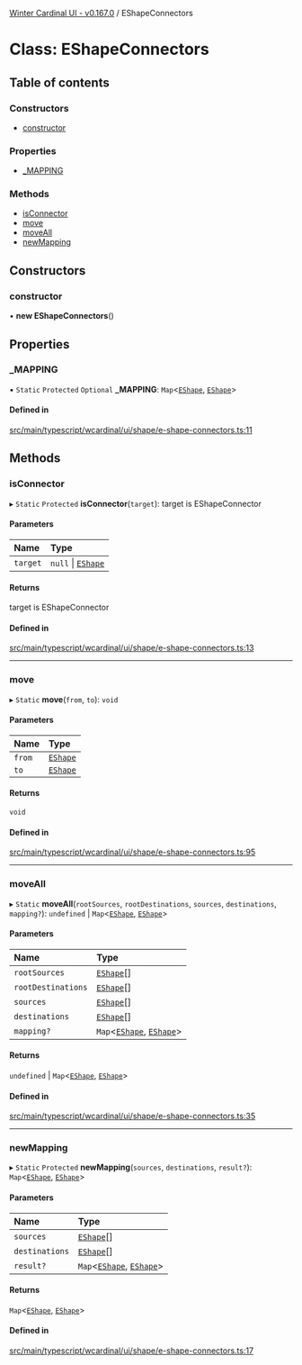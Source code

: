 [Winter Cardinal UI - v0.167.0](../index.md) / EShapeConnectors

# Class: EShapeConnectors

## Table of contents

### Constructors

- [constructor](EShapeConnectors.md#constructor)

### Properties

- [\_MAPPING](EShapeConnectors.md#_mapping)

### Methods

- [isConnector](EShapeConnectors.md#isconnector)
- [move](EShapeConnectors.md#move)
- [moveAll](EShapeConnectors.md#moveall)
- [newMapping](EShapeConnectors.md#newmapping)

## Constructors

### constructor

• **new EShapeConnectors**()

## Properties

### \_MAPPING

▪ `Static` `Protected` `Optional` **\_MAPPING**: `Map`<[`EShape`](../interfaces/EShape.md), [`EShape`](../interfaces/EShape.md)\>

#### Defined in

[src/main/typescript/wcardinal/ui/shape/e-shape-connectors.ts:11](https://github.com/winter-cardinal/winter-cardinal-ui/blob/v0.167.0/src/main/typescript/wcardinal/ui/shape/e-shape-connectors.ts#L11)

## Methods

### isConnector

▸ `Static` `Protected` **isConnector**(`target`): target is EShapeConnector

#### Parameters

| Name | Type |
| :------ | :------ |
| `target` | ``null`` \| [`EShape`](../interfaces/EShape.md) |

#### Returns

target is EShapeConnector

#### Defined in

[src/main/typescript/wcardinal/ui/shape/e-shape-connectors.ts:13](https://github.com/winter-cardinal/winter-cardinal-ui/blob/v0.167.0/src/main/typescript/wcardinal/ui/shape/e-shape-connectors.ts#L13)

___

### move

▸ `Static` **move**(`from`, `to`): `void`

#### Parameters

| Name | Type |
| :------ | :------ |
| `from` | [`EShape`](../interfaces/EShape.md) |
| `to` | [`EShape`](../interfaces/EShape.md) |

#### Returns

`void`

#### Defined in

[src/main/typescript/wcardinal/ui/shape/e-shape-connectors.ts:95](https://github.com/winter-cardinal/winter-cardinal-ui/blob/v0.167.0/src/main/typescript/wcardinal/ui/shape/e-shape-connectors.ts#L95)

___

### moveAll

▸ `Static` **moveAll**(`rootSources`, `rootDestinations`, `sources`, `destinations`, `mapping?`): `undefined` \| `Map`<[`EShape`](../interfaces/EShape.md), [`EShape`](../interfaces/EShape.md)\>

#### Parameters

| Name | Type |
| :------ | :------ |
| `rootSources` | [`EShape`](../interfaces/EShape.md)[] |
| `rootDestinations` | [`EShape`](../interfaces/EShape.md)[] |
| `sources` | [`EShape`](../interfaces/EShape.md)[] |
| `destinations` | [`EShape`](../interfaces/EShape.md)[] |
| `mapping?` | `Map`<[`EShape`](../interfaces/EShape.md), [`EShape`](../interfaces/EShape.md)\> |

#### Returns

`undefined` \| `Map`<[`EShape`](../interfaces/EShape.md), [`EShape`](../interfaces/EShape.md)\>

#### Defined in

[src/main/typescript/wcardinal/ui/shape/e-shape-connectors.ts:35](https://github.com/winter-cardinal/winter-cardinal-ui/blob/v0.167.0/src/main/typescript/wcardinal/ui/shape/e-shape-connectors.ts#L35)

___

### newMapping

▸ `Static` `Protected` **newMapping**(`sources`, `destinations`, `result?`): `Map`<[`EShape`](../interfaces/EShape.md), [`EShape`](../interfaces/EShape.md)\>

#### Parameters

| Name | Type |
| :------ | :------ |
| `sources` | [`EShape`](../interfaces/EShape.md)[] |
| `destinations` | [`EShape`](../interfaces/EShape.md)[] |
| `result?` | `Map`<[`EShape`](../interfaces/EShape.md), [`EShape`](../interfaces/EShape.md)\> |

#### Returns

`Map`<[`EShape`](../interfaces/EShape.md), [`EShape`](../interfaces/EShape.md)\>

#### Defined in

[src/main/typescript/wcardinal/ui/shape/e-shape-connectors.ts:17](https://github.com/winter-cardinal/winter-cardinal-ui/blob/v0.167.0/src/main/typescript/wcardinal/ui/shape/e-shape-connectors.ts#L17)
